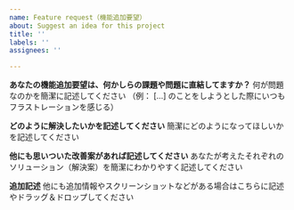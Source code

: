 ```yaml
---
name: Feature request（機能追加要望）
about: Suggest an idea for this project
title: ''
labels: ''
assignees: ''

---
```


**あなたの機能追加要望は、何かしらの課題や問題に直結してますか？**
何が問題なのかを簡潔に記述してください （例： [...] のことをしようとした際にいつもフラストレーションを感じる）

**どのように解決したいかを記述してください**
簡潔にどのようになってほしいかを記述してください

**他にも思いついた改善案があれば記述してください**
あなたが考えたそれぞれのソリューション（解決案）を簡潔にわかりやすく記述してください

**追加記述**
他にも追加情報やスクリーンショットなどがある場合はこちらに記述やドラッグ＆ドロップしてください
